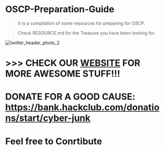# OSCP-Preparation-Guide
>It is a compilation of some resources for preparing for OSCP.

>Check RESOURCE.md for the Treasure you have been looking for.

![twitter_header_photo_2](https://user-images.githubusercontent.com/89853697/131654546-c035befd-969d-45a3-8386-e68d0e45c220.png)

# >>> CHECK OUR [WEBSITE](https://cyberjunk.co) FOR MORE AWESOME STUFF!!! 

# DONATE FOR A GOOD CAUSE: https://bank.hackclub.com/donations/start/cyber-junk
# Feel free to Conrtibute

